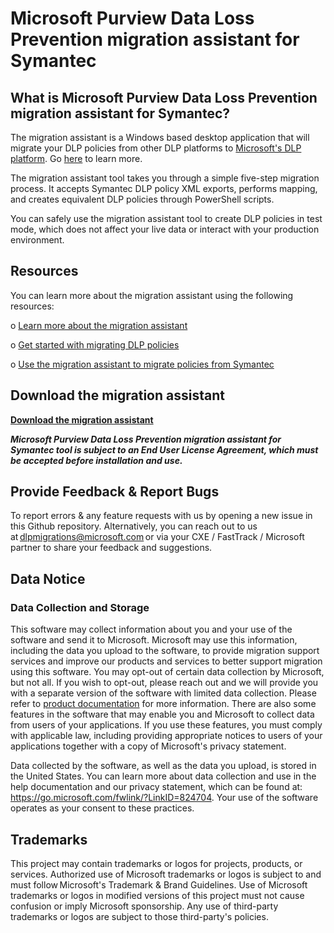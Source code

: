 # Microsoft Purview Data Loss Prevention migration assistant for Symantec


## What is Microsoft Purview Data Loss Prevention migration assistant for Symantec? 

The migration assistant is a Windows based desktop application that will migrate your DLP policies from other DLP platforms to [Microsoft's DLP platform](https://aka.ms/dlpweb).
Go [here](https://learn.microsoft.com/en-us/microsoft-365/compliance/dlp-learn-about-dlp?view=o365-worldwide) to learn more.

The migration assistant tool takes you through a simple five-step migration process. It accepts Symantec DLP policy XML exports, performs mapping, and creates equivalent DLP policies through PowerShell scripts. 

You can safely use the migration assistant tool to create DLP policies in test mode, which does not affect your live data or interact with your production environment. 

## Resources

You can learn more about the migration assistant using the following resources:

o [Learn more about the migration assistant](https://go.microsoft.com/fwlink/?linkid=2221301)

o	[Get started with migrating DLP policies](https://go.microsoft.com/fwlink/?linkid=2220871)

o	[Use the migration assistant to migrate policies from Symantec](https://go.microsoft.com/fwlink/?linkid=2221302)

## Download the migration assistant

[**Download the migration assistant**](https://aka.ms/downloadTool)


 _**Microsoft Purview Data Loss Prevention migration assistant for Symantec tool is subject to an End User License Agreement, which must be accepted before installation and use.**_

## Provide Feedback & Report Bugs 

To report errors & any feature requests with us by opening a new issue in this Github repository. Alternatively, you can reach out to us at dlpmigrations@microsoft.com or via your CXE / FastTrack / Microsoft partner to share your feedback and suggestions. 

## Data Notice 

### Data Collection and Storage
This software may collect information about you and your use of the software and send it to Microsoft. Microsoft may use this information, including the data you upload to the software, to provide migration support services and improve our products and services to better support migration using this software. You may opt-out of certain data collection by Microsoft, but not all.  If you wish to opt-out, please reach out and we will provide you with a separate version of the software with limited data collection.  Please refer to [product documentation](https://aka.ms/DLPMigrationAssistantDocs) for more information. There are also some features in the software that may enable you and Microsoft to collect data from users of your applications. If you use these features, you must comply with applicable law, including providing appropriate notices to users of your applications together with a copy of Microsoft's privacy statement. 

Data collected by the software, as well as the data you upload, is stored in the United States. You can learn more about data collection and use in the help documentation and our privacy statement, which can be found at: https://go.microsoft.com/fwlink/?LinkID=824704. Your use of the software operates as your consent to these practices.

## Trademarks 

This project may contain trademarks or logos for projects, products, or services. Authorized use of Microsoft trademarks or logos is subject to and must follow Microsoft's Trademark & Brand Guidelines. Use of Microsoft trademarks or logos in modified versions of this project must not cause confusion or imply Microsoft sponsorship. Any use of third-party trademarks or logos are subject to those third-party's policies. 
 

